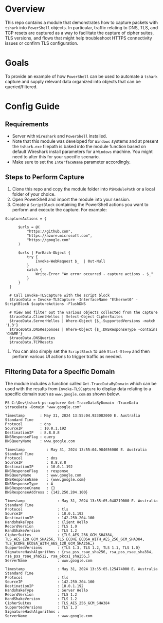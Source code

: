 # Overview
This repo contains a module that demonstrates how to capture packets with `tshark` into `PowerShell` objects.  In particular, traffic relating to DNS, TLS, and TCP resets are captured as a way to facilitate the capture of cipher suites, TLS versions, and flows that might help troubleshoot HTTPS connectivity issues or confirm TLS configuration.
# Goals
To provide an example of how `PowerShell` can be used to automate a `tshark` capture and supply relevant data organized into objects that can be queried/filtered.
# Config Guide
## Requirements
- Server with `Wireshark` and `PowerShell` installed.
- Note that this module was developed for `Windows` systems and at present the `tshark.exe` filepath is baked into the module function based on default Wireshark install parameters for a `Windows` machine.  You might need to alter this for your specific scenario.
- Make sure to set the `InterfaceName` parameter accordingly.

## Steps to Perform Capture
1. Clone this repo and copy the module folder into `PSModulePath` or a local folder of your choice.
1. Open PowerShell and import the module into your session.
1. Create a `ScriptBlock` containing the PowerShell actions you want to perform and execute the capture.  For example:
  ```
  $captureActions = {

        $urls = @(
            "https://github.com",
            "https://azure.microsoft.com",
            "https://google.com"
        )

        $urls | ForEach-Object {
            try {
                Invoke-WebRequest $_  | Out-Null
            }
            catch {
                Write-Error "An error occurred - capture actions - $_"
            }
        }
    }

    # Call Invoke-TLSCapture with the script block
    $traceData = Invoke-TLSCapture -InterfaceName "Ethernet0" -ScriptBlock $captureActions -FlushDNS

    # View and filter out the various objects collected from the capture
    $traceData.ClientHellos | Select-Object CipherSuites
    $traceData.ServerHellos | Where-Object {$_.SupportedVersions -match '1.3'}
    $traceData.DNSResponses | Where-Object {$_.DNSResponseType -contains 'CNAME'}
    $traceData.DNSQueries
    $traceData.TCPResets

  ```

1. You can also simply set the `ScriptBlock` to use `Start-Sleep` and then perform various UI actions to trigger traffic as needed.

## Filtering Data for a Specific Domain
The module includes a function called `Get-TraceDataByDomain` which can be used with the results from `Invoke-TLSCapture` to display data relating to a specific domain such as `www.google.com` as shown below.

```
PS C:\Dev\tshark-ps-capture> Get-TraceDataByDomain -TraceData $traceData -Domain "www.google.com"

Timestamp       : May 31, 2024 13:55:04.923082000 E. Australia Standard Time
Protocol        : dns
SourceIP        : 10.0.1.192
DestinationIP   : 8.8.8.8
DNSResponseFlag : query
DNSQueryName    : www.google.com

Timestamp          : May 31, 2024 13:55:04.984656000 E. Australia Standard Time
Protocol           : dns
SourceIP           : 8.8.8.8
DestinationIP      : 10.0.1.192
DNSResponseFlag    : response
DNSQueryName       : www.google.com
DNSResponseName    : {www.google.com}
DNSResponseType    : A
DNSResponseCname   : {}
DNSResponseAddress : {142.250.204.100}

Timestamp               : May 31, 2024 13:55:05.048219000 E. Australia Standard Time
Protocol                : tls
SourceIP                : 10.0.1.192
DestinationIP           : 142.250.204.100
HandshakeType           : Client Hello
RecordVersion           : TLS 1.0
HandShakeVersion        : TLS 1.2
CipherSuites            : {TLS_AES_256_GCM_SHA384, TLS_AES_128_GCM_SHA256, TLS_ECDHE_ECDSA_WITH_AES_256_GCM_SHA384, TLS_ECDHE_ECDSA_WITH_AES_128_GCM_SHA256…}
SupportedVersions       : {TLS 1.3, TLS 1.2, TLS 1.1, TLS 1.0}
SignatureHashAlgorithms : {rsa_pss_rsae_sha256, rsa_pss_rsae_sha384, rsa_pss_rsae_sha512, rsa_pkcs1_sha256…}
ServerName              : www.google.com

Timestamp               : May 31, 2024 13:55:05.125474000 E. Australia Standard Time
Protocol                : tls
SourceIP                : 142.250.204.100
DestinationIP           : 10.0.1.192
HandshakeType           : Server Hello
RecordVersion           : TLS 1.2
HandShakeVersion        : TLS 1.2
CipherSuites            : TLS_AES_256_GCM_SHA384
SupportedVersions       : TLS 1.3
SignatureHashAlgorithms :
ServerName              : www.google.com
```

